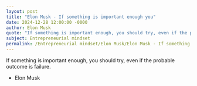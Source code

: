 ```yaml
---
layout: post
title: "Elon Musk - If something is important enough you"
date: 2024-12-28 12:00:00 -0000
author: Elon Musk
quote: "If something is important enough, you should try, even if the probable outcome is failure."
subject: Entrepreneurial mindset
permalink: /Entrepreneurial mindset/Elon Musk/Elon Musk - If something is important enough you
---
```


If something is important enough, you should try, even if the probable outcome is failure.

- Elon Musk
